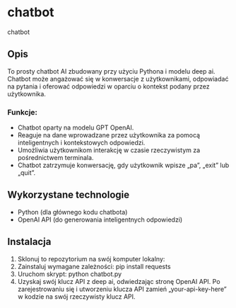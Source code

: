 # chatbot
chatbot
## Opis
To prosty chatbot AI zbudowany przy użyciu Pythona i modelu deep ai. Chatbot może angażować się w konwersacje z użytkownikami, odpowiadać na pytania i oferować odpowiedzi w oparciu o kontekst podany przez użytkownika.

### Funkcje:
- Chatbot oparty na modelu GPT OpenAI.
- Reaguje na dane wprowadzane przez użytkownika za pomocą inteligentnych i kontekstowych odpowiedzi.
- Umożliwia użytkownikom interakcję w czasie rzeczywistym za pośrednictwem terminala.
- Chatbot zatrzymuje konwersację, gdy użytkownik wpisze „pa”, „exit” lub „quit”.

## Wykorzystane technologie
- Python (dla głównego kodu chatbota)
- OpenAI API (do generowania inteligentnych odpowiedzi)

## Instalacja

1. Sklonuj to repozytorium na swój komputer lokalny:
2. Zainstaluj wymagane zależności: pip install requests
3. Uruchom skrypt: python chatbot.py
4. Uzyskaj swój klucz API z deep ai, odwiedzając stronę OpenAI API. Po zarejestrowaniu się i utworzeniu klucza API zamień „your-api-key-here” w kodzie na swój rzeczywisty klucz API.
